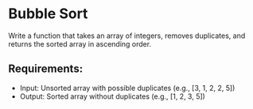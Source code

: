 # Bubble Sort

Write a function that takes an array of integers, removes duplicates, and returns the sorted array in ascending order.

## Requirements:
* Input: Unsorted array with possible duplicates (e.g., [3, 1, 2, 2, 5])
* Output: Sorted array without duplicates (e.g., [1, 2, 3, 5])